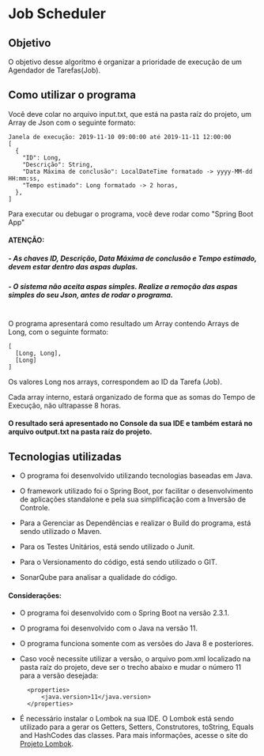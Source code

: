 # Job Scheduler


## Objetivo

O objetivo desse algoritmo é organizar a prioridade de execução de um Agendador de Tarefas(Job).

## Como utilizar o programa

Você deve colar no arquivo input.txt, que está na pasta raíz do projeto, um Array de Json com o seguinte formato:
    
    Janela de execução: 2019-11-10 09:00:00 até 2019-11-11 12:00:00
    [
      {
        "ID": Long,
        "Descrição": String, 
        "Data Máxima de conclusão": LocalDateTime formatado -> yyyy-MM-dd HH:mm:ss, 
        "Tempo estimado": Long formatado -> 2 horas,
      },
    ]

Para executar ou debugar o programa, você deve rodar como "Spring Boot App"

#### ATENÇÃO:
##### - As chaves ID, Descrição, Data Máxima de conclusão e Tempo estimado, devem estar dentro das aspas duplas.
##### - O sistema não aceita aspas simples. Realize a remoção das aspas simples do seu Json, antes de rodar o programa.
\
O programa apresentará como resultado um Array contendo Arrays de Long, com o seguinte formato:

    [
      [Long, Long],
      [Long] 
    ]

Os valores Long nos arrays, correspondem ao ID da Tarefa (Job).

Cada array interno, estará organizado de forma que as somas do Tempo de Execução, não ultrapasse 8 horas.

#### O resultado será apresentado no Console da sua IDE e também estará no arquivo output.txt na pasta raíz do projeto.

## Tecnologias utilizadas

- O programa foi desenvolvido utilizando tecnologias baseadas em Java.

- O framework utilizado foi o Spring Boot, por facilitar o desenvolvimento de aplicações standalone e pela sua simplificação com a Inversão de Controle.

- Para a Gerenciar as Dependências e realizar o Build do programa, está sendo utilizado o Maven.

- Para os Testes Unitários, está sendo utilizado o Junit.

- Para o Versionamento do código, está sendo utilizado o GIT.

- SonarQube para analisar a qualidade do código.

#### Considerações:

- O programa foi desenvolvido com o Spring Boot na versão 2.3.1.
- O programa foi desenvolvido com o Java na versão 11.
- O programa funciona somente com as versões do Java 8 e posteriores.
- Caso você necessite utilizar a versão, o arquivo pom.xml localizado na pasta raíz do projeto, 
  deve ser o trecho abaixo e mudar o número 11 para a versão desejada:

        <properties>
            <java.version>11</java.version>
        </properties>

- É necessário instalar o Lombok na sua IDE. O Lombok está sendo utilizado para a gerar os Getters, 
  Setters, Construtores, toString, Equals and HashCodes das classes.
  Para mais informações, acesse o site do [Projeto Lombok](https://projectlombok.org/).
